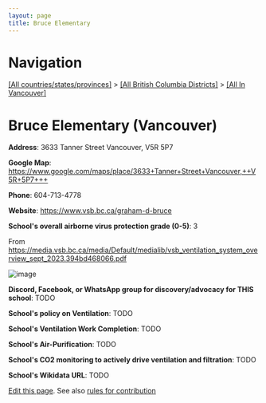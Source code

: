 ```yaml
---
layout: page
title: Bruce Elementary
---
```

# Navigation

[[All countries/states/provinces]](../../..) > [[All British Columbia Districts]](../..) > [[All In Vancouver]](..)

# Bruce Elementary (Vancouver)

**Address**: 3633 Tanner Street Vancouver,  V5R 5P7

**Google Map**: <https://www.google.com/maps/place/3633+Tanner+Street+Vancouver,++V5R+5P7+++>

**Phone**: 604-713-4778

**Website**: <https://www.vsb.bc.ca/graham-d-bruce>

**School's overall airborne virus protection grade (0-5)**: 3

From <https://media.vsb.bc.ca/media/Default/medialib/vsb_ventilation_system_overview_sept_2023.394bd468066.pdf>

![image](https://github.com/ventilate-schools/BC/assets/125606732/13c44b36-c4c3-4974-836e-d38618b374fd)

**Discord, Facebook, or WhatsApp group for discovery/advocacy for THIS school**: TODO

**School's policy on Ventilation**: TODO

**School's Ventilation Work Completion**: TODO

**School's Air-Purification**: TODO

**School's CO2 monitoring to actively drive ventilation and filtration**: TODO

**School's Wikidata URL**: TODO


[Edit this page](https://github.com/ventilate-schools/BC/edit/main/./Vancouver/Bruce_Elementary.md). See also [rules for contribution](../../../contribution-rules/)
